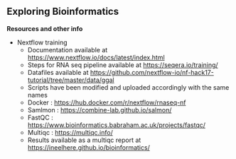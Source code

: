## Exploring Bioinformatics
**Resources and other info**
* Nextflow training
   - Documentation available at https://www.nextflow.io/docs/latest/index.html
   - Steps for RNA seq pipeline available at https://seqera.io/training/
   - Datafiles available at https://github.com/nextflow-io/nf-hack17-tutorial/tree/master/data/ggal
   - Scripts have been modified and uploaded accordingly with the same names
   - Docker : https://hub.docker.com/r/nextflow/rnaseq-nf
   - Samlmon : https://combine-lab.github.io/salmon/
   - FastQC : https://www.bioinformatics.babraham.ac.uk/projects/fastqc/
   - Multiqc : https://multiqc.info/
   - Results available as a multiqc report at https://ineelhere.github.io/bioinformatics/

